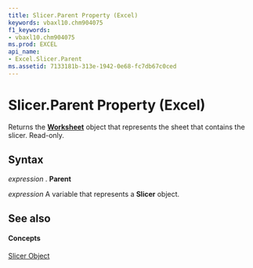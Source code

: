 ```yaml
---
title: Slicer.Parent Property (Excel)
keywords: vbaxl10.chm904075
f1_keywords:
- vbaxl10.chm904075
ms.prod: EXCEL
api_name:
- Excel.Slicer.Parent
ms.assetid: 7133181b-313e-1942-0e68-fc7db67c0ced
---
```



# Slicer.Parent Property (Excel)

Returns the  **[Worksheet](worksheet-object-excel.md)** object that represents the sheet that contains the slicer. Read-only.


## Syntax

 _expression_ . **Parent**

 _expression_ A variable that represents a **Slicer** object.


## See also


#### Concepts


[Slicer Object](slicer-object-excel.md)

